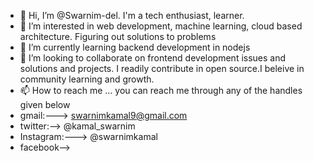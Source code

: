 - 👋 Hi, I’m @Swarnim-del. I'm a tech enthusiast, learner.
- 👀 I’m interested in web development, machine learning, cloud based architecture. Figuring out solutions to problems
- 🌱 I’m currently learning backend development in nodejs
- 💞️ I’m looking to collaborate on  frontend development issues and solutions and projects. I readily contribute in open source.I beleive in community learning and growth.
- 📫 How to reach me ... you can reach me through any of the handles given below
- gmail:---> swarnimkamal9@gmail.com
- twitter:--> @kamal_swarnim
- Instagram:---> @swarnimkamal
- facebook--> 


<!---
Swarnim-del/Swarnim-del is a ✨ special ✨ repository because its `README.md` (this file) appears on your GitHub profile.
You can click the Preview link to take a look at your changes.
--->
